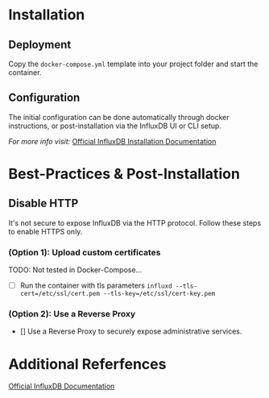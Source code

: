 # Installation

## Deployment

Copy the `docker-compose.yml` template into your project folder and start the container.

## Configuration

The initial configuration can be done automatically through docker instructions, or post-installation via the InfluxDB UI or CLI setup.

*For more info visit:* [Official InfluxDB Installation Documentation](ttps://docs.influxdata.com/influxdb/v2.1/install/)

# Best-Practices & Post-Installation

## Disable HTTP

It's not secure to expose InfluxDB via the HTTP protocol. Follow these steps to enable HTTPS only.

### (Option 1): Upload custom certificates

TODO: Not tested in Docker-Compose...

- [ ] Run the container with tls parameters
`influxd --tls-cert=/etc/ssl/cert.pem --tls-key=/etc/ssl/cert-key.pem`

### (Option 2): Use a Reverse Proxy

- [] Use a Reverse Proxy to securely expose administrative services.

# Additional Referfences

[Official InfluxDB Documentation](https://docs.influxdata.com/influxdb/v2.1/)